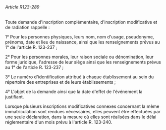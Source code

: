 ###### Article R123-289

Toute demande d'inscription complémentaire, d'inscription modificative et de radiation rappelle :

1° Pour les personnes physiques, leurs nom, nom d'usage, pseudonyme, prénoms, date et lieu de naissance, ainsi que les renseignements prévus au 1° de l'article R. 123-237 ;

2° Pour les personnes morales, leur raison sociale ou dénomination, leur forme juridique, l'adresse de leur siège ainsi que les renseignements prévus au 1° de l'article R. 123-237 ;

3° Le numéro d'identification attribué à chaque établissement au sein du répertoire des entreprises et de leurs établissements ;

4° L'objet de la demande ainsi que la date d'effet de l'événement la justifiant.

Lorsque plusieurs inscriptions modificatives connexes concernant la même immatriculation sont rendues nécessaires, elles peuvent être effectuées par une seule déclaration, dans la mesure où elles sont réalisées dans le délai réglementaire d'un mois prévu à l'article R. 123-240.

